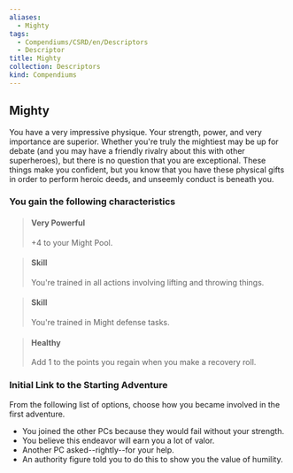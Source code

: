 ```yaml
---
aliases:
  - Mighty
tags:
  - Compendiums/CSRD/en/Descriptors
  - Descriptor
title: Mighty
collection: Descriptors
kind: Compendiums
---
```

## Mighty  
You have a very impressive physique. Your strength, power, and very importance are superior. Whether you're truly the mightiest may be up for debate (and you may have a friendly rivalry about this with other superheroes), but there is no question that you are exceptional. These things make you confident, but you know that you have these physical gifts in order to perform heroic deeds, and unseemly conduct is beneath you.
### You gain the following characteristics  
> #### Very Powerful
> +4 to your Might Pool.  

> #### Skill
> You're trained in all actions involving lifting and throwing things.  

> #### Skill
> You're trained in Might defense tasks.  

> #### Healthy
> Add 1 to the points you regain when you make a recovery roll.  

### Initial Link to the Starting Adventure  
From the following list of options, choose how you became involved in the first adventure.  
- You joined the other PCs because they would fail without your strength.  
- You believe this endeavor will earn you a lot of valor.  
- Another PC asked--rightly--for your help.  
- An authority figure told you to do this to show you the value of humility.  